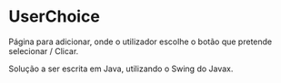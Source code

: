 # UserChoice

Página para adicionar, onde o utilizador escolhe o botão que pretende selecionar / Clicar.

Solução a ser escrita em Java, utilizando o Swing do Javax.
